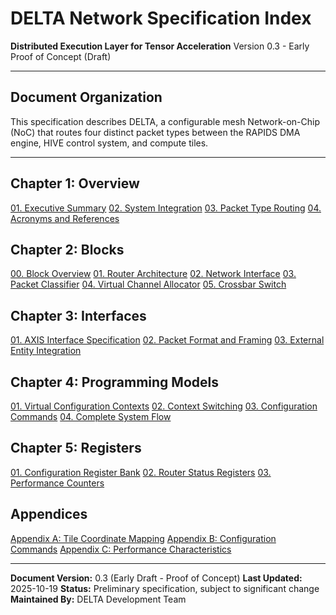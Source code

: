 # DELTA Network Specification Index
**Distributed Execution Layer for Tensor Acceleration**
Version 0.3 - Early Proof of Concept (Draft)

---

## Document Organization

This specification describes DELTA, a configurable mesh Network-on-Chip (NoC) that routes four distinct packet types between the RAPIDS DMA engine, HIVE control system, and compute tiles.

---

## Chapter 1: Overview

[01. Executive Summary](ch01_overview/01_executive_summary.md)
[02. System Integration](ch01_overview/02_system_integration.md)
[03. Packet Type Routing](ch01_overview/03_packet_type_routing.md)
[04. Acronyms and References](ch01_overview/04_acronyms.md)

## Chapter 2: Blocks

[00. Block Overview](ch02_blocks/00_block_overview.md)
[01. Router Architecture](ch02_blocks/01_router_architecture.md)
[02. Network Interface](ch02_blocks/02_network_interface.md)
[03. Packet Classifier](ch02_blocks/03_packet_classifier.md)
[04. Virtual Channel Allocator](ch02_blocks/04_virtual_channel_allocator.md)
[05. Crossbar Switch](ch02_blocks/05_crossbar_switch.md)

## Chapter 3: Interfaces

[01. AXIS Interface Specification](ch03_interfaces/01_axis_interface_spec.md)
[02. Packet Format and Framing](ch03_interfaces/02_packet_format.md)
[03. External Entity Integration](ch03_interfaces/03_external_entities.md)

## Chapter 4: Programming Models

[01. Virtual Configuration Contexts](ch04_programming_models/01_virtual_contexts.md)
[02. Context Switching](ch04_programming_models/02_context_switching.md)
[03. Configuration Commands](ch04_programming_models/03_configuration_commands.md)
[04. Complete System Flow](ch04_programming_models/04_system_flow.md)

## Chapter 5: Registers

[01. Configuration Register Bank](ch05_registers/01_config_registers.md)
[02. Router Status Registers](ch05_registers/02_status_registers.md)
[03. Performance Counters](ch05_registers/03_performance_counters.md)

## Appendices

[Appendix A: Tile Coordinate Mapping](appendix_a_coordinates.md)
[Appendix B: Configuration Commands](appendix_b_commands.md)
[Appendix C: Performance Characteristics](appendix_c_performance.md)

---

**Document Version:** 0.3 (Early Draft - Proof of Concept)
**Last Updated:** 2025-10-19
**Status:** Preliminary specification, subject to significant change
**Maintained By:** DELTA Development Team
